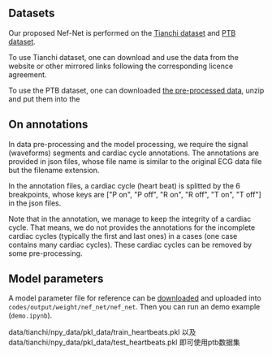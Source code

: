 ## Datasets

Our proposed Nef-Net is performed on the [Tianchi dataset](https://tianchi.aliyun.com/competition/entrance/231754/information) and [PTB dataset](https://www.physionet.org/content/ptbdb/1.0.0/).

To use Tianchi dataset, one can download and use the data from the website or other mirrored links following the corresponding licence agreement.

To use the PTB dataset, one can downloaded [the pre-processed data](https://drive.google.com/file/d/1S6gNrIjtFH0WGjgsmEHNr4OgtDy9L3dS/view?usp=sharing), unzip and put them into the 

## On annotations

In data pre-processing and the model processing, we require the signal (waveforms) segments and cardiac cycle annotations. The annotations are provided in json files, whose file name is similar to the original ECG data file but the filename extension.

In the annotation files, a cardiac cycle (heart beat) is splitted by the 6 breakpoints, whose keys are ["P on", "P off", "R on", "R off", "T on", "T off"] in the json files.

Note that in the annotation, we manage to keep the integrity of a cardiac cycle. That means, we do not provides the annotations for the incomplete cardiac cycles (typically the first and last ones) in a cases (one case contains many cardiac cycles). These cardiac cycles can be removed by some pre-processing.

## Model parameters

A model parameter file for reference can be [downloaded](https://drive.google.com/file/d/1tMTY-6LOxt1gSIn4jCi1BDO3EfL6CeOe/view?usp=sharing) and uploaded into  `codes/output/weight/nef_net/nef_net`. Then you can run an demo example (`demo.ipynb`).


data/tianchi/npy_data/pkl_data/train_heartbeats.pkl 以及 data/tianchi/npy_data/pkl_data/test_heartbeats.pkl 即可使用ptb数据集

